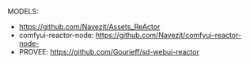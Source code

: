 MODELS:
- https://github.com/Navezjt/Assets_ReActor
- comfyui-reactor-node: https://github.com/Navezjt/comfyui-reactor-node-
- PROVEE: https://github.com/Gourieff/sd-webui-reactor
